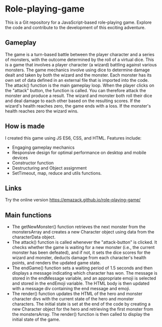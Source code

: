 # Role-playing-game
This is a Git repository for a JavaScript-based role-playing game. Explore the code and contribute to the development of this exciting adventure.

## Gameplay
The game is a turn-based battle between the player character and a series of monsters, with the outcome determined by the roll of a virtual dice.
This is a game that involves a player character (a wizard) battling against various monsters. The game mechanics involve using dice to determine damage dealt and taken by both the wizard and the monster. Each monster has its own set of data defined in an external file that is imported into the code.
The attack() function is the main gameplay loop. When the player clicks on the "attack" button, the function is called. You can therefore attack the monster and produce a result. The wizard and monster both roll their dice and deal damage to each other based on the resulting scores. If the wizard's health reaches zero, the game ends with a loss. If the monster's health reaches zero the wizard wins.

## How is made
I created this game using JS ES6, CSS, and HTML. Features include:

- Engaging gameplay mechanics
- Responsive design for optimal performance on desktop and mobile devices
- Constructor function
- Destructuring and Object assignment
- SetTimeout, map, reduce and utils functions.

## Links
Try the online version
https://emazack.github.io/role-playing-game/

## Main functions
- The getNewMonster() function retrieves the next monster from the monstersArray and creates a new Character object using data from the characterData object.
- The attack() function is called whenever the "attack-button" is clicked. It checks whether the game is waiting for a new monster (i.e., the current monster has been defeated), and if not, it sets the dice scores for the wizard and monster, deducts damage from each character's health points, and renders the updated game state.
- The endGame() function sets a waiting period of 1.5 seconds and then displays a message indicating which character has won. The message is stored in the endMessage variable, and an appropriate emoji is selected and stored in the endEmoji variable. The HTML body is then updated with a message div containing the end message and emoji.
- The render() function updates the HTML of the hero and monster character divs with the current state of the hero and monster characters. The initial state is set at the end of the code by creating a new Character object for the hero and retrieving the first monster from the monstersArray. The render() function is then called to display the initial state of the game.


